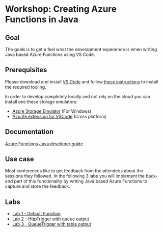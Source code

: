 # Workshop: Creating Azure Functions in Java

## Goal

The goals is to get a feel what the development experience is when writing Java based Azure Functions using VS Code.

## Prerequisites

Please download and install [VS Code](https://code.visualstudio.com/Download) and follow [these instructions](https://code.visualstudio.com/docs/java/java-azurefunctions) to install the required tooling.

In order to develop completely locally and not rely on the cloud you can install one these storage emulators:
- [Azure Storage Emulator](https://go.microsoft.com/fwlink/?linkid=717179&clcid=0x409) (For Windows)
- [Azurite extension for VSCode](https://marketplace.visualstudio.com/items?itemName=Azurite.azurite) (Cross platform)

## Documentation

[Azure Functions Java developer guide](https://docs.microsoft.com/en-us/azure/azure-functions/functions-reference-java)

## Use case

Most conferences like to get feedback from the attendees about the sessions they followed. In the following 3 labs you will implement the back-end part of this functionality by writing Java based Azure Functions to capture and store the feedback.

## Labs

- [Lab 1 - Default Function](/labs/lab1.md)
- [Lab 2 - HttpTrigger with queue output](/labs/lab2.md)
- [Lab 3 - QueueTrigger with table output](/labs/lab3.md)